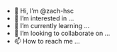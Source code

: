 - 👋 Hi, I’m @zach-hsc
- 👀 I’m interested in ...
- 🌱 I’m currently learning ...
- 💞️ I’m looking to collaborate on ...
- 📫 How to reach me ...

<!---
zach-hsc/zach-hsc is a ✨ special ✨ repository because its `README.md` (this file) appears on your GitHub profile.
You can click the Preview link to take a look at your changes.
--->
